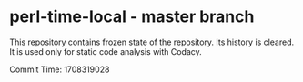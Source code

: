 # perl-time-local - master branch

This repository contains frozen state of the repository.
Its history is cleared. It is used only for static code
analysis with Codacy.

Commit Time: 1708319028